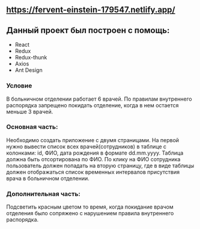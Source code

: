 ## https://fervent-einstein-179547.netlify.app/

## Данный проект был построен с помощь:

- React
- Redux
- Redux-thunk
- Axios
- Ant Design

### Условие
В больничном отделении работает 6 врачей. По правилам внутреннего распорядка запрещено покидать
отделение, когда в нем остается меньше 3 врачей.

### Оcновная часть:
Необходимо создать приложение с двумя страницами. На первой нужно вывести список всех
врачей(сотрудников) в таблице с колонками: id, ФИО, дата рождения в формате dd.mm.yyyy. Таблица
должна быть отсортирована по ФИО. По клику на ФИО сотрудника пользователь должен попадать на
вторую страницу, где в виде таблицы должен отображаться список временных интервалов присутствия
врача в больничном отделении.

### Дополнительная часть:
Подсветить красным цветом то время, когда покидание врачом отделения было сопряжено с
нарушением правила внутреннего распорядка.



